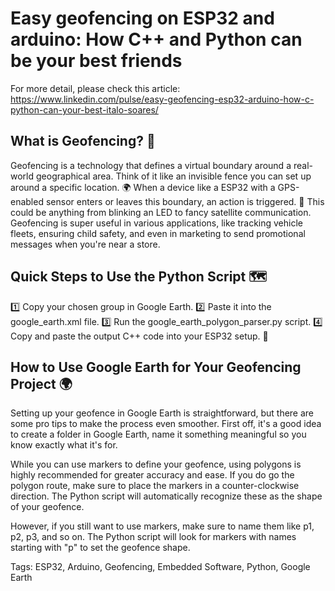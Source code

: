 # Easy geofencing on ESP32 and arduino: How C++ and Python can be your best friends
For more detail, please check this article: https://www.linkedin.com/pulse/easy-geofencing-esp32-arduino-how-c-python-can-your-best-italo-soares/

## What is Geofencing? 📍

Geofencing is a technology that defines a virtual boundary around a real-world geographical area. Think of it like an invisible fence you can set up around a specific location. 🌍 When a device like a ESP32 with a GPS-enabled sensor enters or leaves this boundary, an action is triggered. 🚨 This could be anything from blinking an LED to fancy satellite communication. Geofencing is super useful in various applications, like tracking vehicle fleets, ensuring child safety, and even in marketing to send promotional messages when you're near a store. 

## Quick Steps to Use the Python Script 🗺️

1️⃣ Copy your chosen group in Google Earth. 
2️⃣ Paste it into the google_earth.xml file. 
3️⃣ Run the google_earth_polygon_parser.py script. 
4️⃣ Copy and paste the output C++ code into your ESP32 setup. 
🚀

## How to Use Google Earth for Your Geofencing Project 🌍

Setting up your geofence in Google Earth is straightforward, but there are some pro tips to make the process even smoother. First off, it's a good idea to create a folder in Google Earth, name it something meaningful so you know exactly what it's for.

While you can use markers to define your geofence, using polygons is highly recommended for greater accuracy and ease. If you do go the polygon route, make sure to place the markers in a counter-clockwise direction. The Python script will automatically recognize these as the shape of your geofence.

However, if you still want to use markers, make sure to name them like p1, p2, p3, and so on. The Python script will look for markers with names starting with "p" to set the geofence shape. 



Tags: ESP32, Arduino, Geofencing, Embedded Software, Python, Google Earth